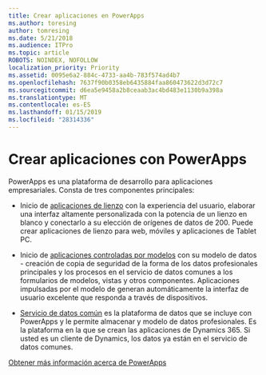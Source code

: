 ```yaml
---
title: Crear aplicaciones en PowerApps
ms.author: toresing
author: tomresing
ms.date: 5/21/2018
ms.audience: ITPro
ms.topic: article
ROBOTS: NOINDEX, NOFOLLOW
localization_priority: Priority
ms.assetid: 0095e6a2-884c-4733-aa4b-783f574ad4b7
ms.openlocfilehash: 7637f90b0358eb6435884faa860473622d3d72c7
ms.sourcegitcommit: d6ea5e9458a2b8ceaab3ac4bd483e1130b9a398a
ms.translationtype: MT
ms.contentlocale: es-ES
ms.lasthandoff: 01/15/2019
ms.locfileid: "28314336"
---
```

# <a name="create-apps-with-powerapps"></a>Crear aplicaciones con PowerApps

PowerApps es una plataforma de desarrollo para aplicaciones empresariales. Consta de tres componentes principales: 
  
- Inicio de [aplicaciones de lienzo](https://go.microsoft.com/fwlink/?linkid=874495) con la experiencia del usuario, elaborar una interfaz altamente personalizada con la potencia de un lienzo en blanco y conectarlo a su elección de orígenes de datos de 200. Puede crear aplicaciones de lienzo para web, móviles y aplicaciones de Tablet PC. 
    
- Inicio de [aplicaciones controladas por modelos](https://go.microsoft.com/fwlink/?linkid=874496) con su modelo de datos - creación de copia de seguridad de la forma de los datos profesionales principales y los procesos en el servicio de datos comunes a los formularios de modelos, vistas y otros componentes. Aplicaciones impulsadas por el modelo de generan automáticamente la interfaz de usuario excelente que responda a través de dispositivos. 
    
- [Servicio de datos común](https://go.microsoft.com/fwlink/?linkid=874497) es la plataforma de datos que se incluye con PowerApps y le permite almacenar y modelo de datos profesionales. Es la plataforma en la que se crean las aplicaciones de Dynamics 365. Si usted es un cliente de Dynamics, los datos ya están en el servicio de datos comunes. 
    
[Obtener más información acerca de PowerApps](https://go.microsoft.com/fwlink/?linkid=874498)
  

